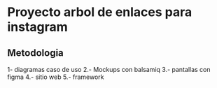 
# Proyecto arbol de enlaces para instagram

## Metodologia

1- diagramas caso de uso
2.- Mockups con balsamiq 
3.- pantallas con figma
4.- sitio web
5.- framework
